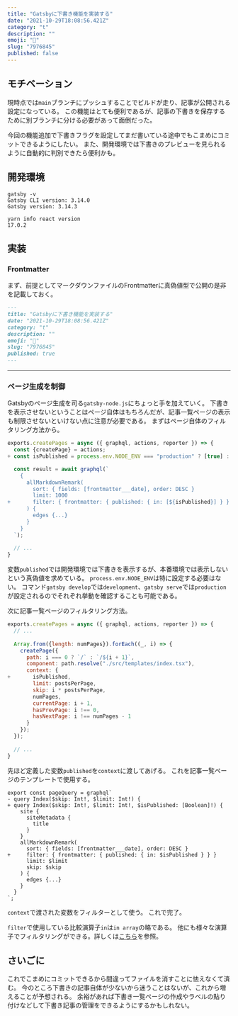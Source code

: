```yaml
---
title: "Gatsbyに下書き機能を実装する"
date: "2021-10-29T18:08:56.421Z"
category: "t"
description: ""
emoji: "📝"
slug: "7976845"
published: false
---
```


## モチベーション

現時点では`main`ブランチにプッシュすることでビルドが走り、記事が公開される設定になっている。
この機能はとても便利であるが、記事の下書きを保存するために別ブランチに分ける必要があって面倒だった。

今回の機能追加で下書きフラグを設定してまだ書いている途中でもこまめにコミットできるようにしたい。
また、開発環境では下書きのプレビューを見られるように自動的に判別できたら便利かも。

## 開発環境

```shell:title=Bash {outputLines: 2-4, 6}{}
gatsby -v
Gatsby CLI version: 3.14.0
Gatsby version: 3.14.3

yarn info react version
17.0.2
```

## 実装

### Frontmatter

まず、前提としてマークダウンファイルのFrontmatterに真偽値型で公開の是非を記載しておく。

```markdown{8}:title=index.md
---
title: "Gatsbyに下書き機能を実装する"
date: "2021-10-29T18:08:56.421Z"
category: "t"
description: ""
emoji: "📝"
slug: "7976845"
published: true
---
```

***

### ページ生成を制御

Gatsbyのページ生成を司る`gatsby-node.js`にちょっと手を加えていく。
下書きを表示させないということはページ自体はもちろんだが、記事一覧ページの表示も制限させないといけない点に注意が必要である。
まずはページ自体のフィルタリング方法から。

```diff:title=gatsby-node.js
exports.createPages = async ({ graphql, actions, reporter }) => {
  const {createPage} = actions;
+ const isPublished = process.env.NODE_ENV === "production" ? [true] : [true, false];

  const result = await graphql(`
    {
      allMarkdownRemark(
        sort: { fields: [frontmatter___date], order: DESC }
        limit: 1000
+       filter: { frontmatter: { published: { in: [${isPublished}] } } }
      ) {
        edges {...}
      }
    }
  `);
  
  // ...
}
```

変数`published`では開発環境では下書きを表示するが、本番環境では表示しないという真偽値を求めている。
`process.env.NODE_ENV`は特に設定する必要はない。
コマンド`gatsby develop`では`development`、`gatsby serve`では`production`が設定されるのでそれぞれ挙動を確認することも可能である。

次に記事一覧ページのフィルタリング方法。

```diff:title=gatsby-node.js
exports.createPages = async ({ graphql, actions, reporter }) => {
  // ...
  
  Array.from({length: numPages}).forEach((_, i) => {
    createPage({
      path: i === 0 ? `/` : `/${i + 1}`,
      component: path.resolve("./src/templates/index.tsx"),
      context: {
+       isPublished,
        limit: postsPerPage,
        skip: i * postsPerPage,
        numPages,
        currentPage: i + 1,
        hasPrevPage: i !== 0,
        hasNextPage: i !== numPages - 1
      }
    });
  });
  
  // ...
}
```

先ほど定義した変数`published`を`context`に渡してあげる。
これを記事一覧ページのテンプレートで使用する。

```diff:title=index.tsx
export const pageQuery = graphql`
- query Index($skip: Int!, $limit: Int!) {
+ query Index($skip: Int!, $limit: Int!, $isPublished: [Boolean]!) {
    site {
      siteMetadata {
        title
      }
    }
    allMarkdownRemark(
      sort: { fields: [frontmatter___date], order: DESC }
+     filter: { frontmatter: { published: { in: $isPublished } } }
      limit: $limit
      skip: $skip
    ) {
      edges {...}
    }
  }
`;
```

`context`で渡された変数をフィルターとして使う。
これで完了。

`filter`で使用している比較演算子`in`は`in array`の略である。
他にも様々な演算子でフィルタリングができる。詳しくは[こちら](https://www.gatsbyjs.com/docs/graphql-reference/#filter)を参照。

## さいごに

これでこまめにコミットできるから間違ってファイルを消すことに怯えなくて済む。
今のところ下書きの記事自体が少ないから迷うことはないが、これから増えることが予想される。
余裕があれば下書き一覧ページの作成やラベルの貼り付けなどして下書き記事の管理をできるようにするかもしれない。
